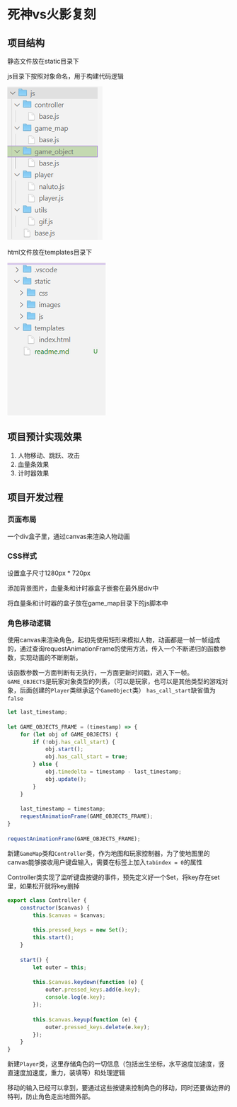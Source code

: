 # 死神vs火影复刻

## 项目结构

静态文件放在static目录下

js目录下按照对象命名，用于构建代码逻辑

![image-20230220114905709](https://raw.githubusercontent.com/cmy-hhxx/cloudpic/main/img/image-20230220114905709.png)

html文件放在templates目录下

![structure](https://raw.githubusercontent.com/cmy-hhxx/cloudpic/main/img/image-20230220114040474.png)

## 项目预计实现效果

1. 人物移动、跳跃、攻击
2. 血量条效果
3. 计时器效果

## 项目开发过程

### 页面布局

一个div盒子里，通过canvas来渲染人物动画

### CSS样式

设置盒子尺寸1280px * 720px

添加背景图片，血量条和计时器盒子嵌套在最外层div中

将血量条和计时器的盒子放在game_map目录下的js脚本中

### 角色移动逻辑

使用canvas来渲染角色，起初先使用矩形来模拟人物，动画都是一帧一帧组成的，通过查询requestAnimationFrame的使用方法，传入一个不断递归的函数参数，实现动画的不断刷新。

该函数参数一方面判断有无执行，一方面更新时间戳，进入下一帧。```GAME_OBJECTS```是玩家对象类型的列表，（可以是玩家，也可以是其他类型的游戏对象，后面创建的```Player```类继承这个```GameObject```类） ```has_call_start```缺省值为```false```

```js
let last_timestamp;

let GAME_OBJECTS_FRAME = (timestamp) => {
    for (let obj of GAME_OBJECTS) {
        if (!obj.has_call_start) {
            obj.start();
            obj.has_call_start = true;
        } else {
            obj.timedelta = timestamp - last_timestamp;
            obj.update();
        }
    }

    last_timestamp = timestamp;
    requestAnimationFrame(GAME_OBJECTS_FRAME);
}

requestAnimationFrame(GAME_OBJECTS_FRAME);
```

新建```GameMap```类和```Controller```类，作为地图和玩家控制器，为了使地图里的canvas能够接收用户键盘输入，需要在标签上加入```tabindex = 0```的属性

Controller类实现了监听键盘按键的事件，预先定义好一个Set，将key存在set里，如果松开就将key删掉

```js
export class Controller {
    constructor($canvas) {
        this.$canvas = $canvas;

        this.pressed_keys = new Set();
        this.start();
    }

    start() {
        let outer = this;

        this.$canvas.keydown(function (e) {
            outer.pressed_keys.add(e.key);
            console.log(e.key);
        });

        this.$canvas.keyup(function (e) {
            outer.pressed_keys.delete(e.key);
        });
    }
}
```

新建```Player```类，这里存储角色的一切信息（包括出生坐标，水平速度加速度，竖直速度加速度，重力，装填等）和处理逻辑

移动的输入已经可以拿到，要通过这些按键来控制角色的移动，同时还要做边界的特判，防止角色走出地图外部。